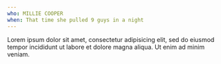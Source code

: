 ```yaml
---
who: MILLIE COOPER
when: That time she pulled 9 guys in a night
---
```

Lorem ipsum dolor sit amet, consectetur adipisicing elit, sed do eiusmod tempor incididunt ut labore et dolore magna aliqua. Ut enim ad minim veniam.

